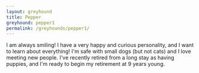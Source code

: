 ```yaml
---
layout: greyhound
title: Pepper
greyhound: pepper1
permalink: /greyhounds/pepper1/
---
```


I am always smiling! I have a very happy and curious personality, and I want to learn about everything! I'm safe with small dogs (but not cats) and I love meeting new people. I've recently retired from a long stay as having puppies, and I'm ready to begin my retirement at 9 years young. 
